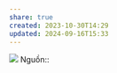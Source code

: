 ```yaml
---
share: true
created: 2023-10-30T14:29
updated: 2024-09-16T15:33
---
```

![](https://i.sstatic.net/FMD5h.png)
Nguồn:: 
